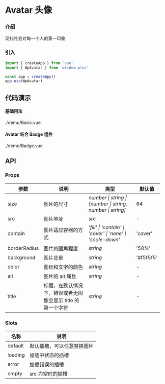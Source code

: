 # Avatar 头像

### 介绍

现代社会对每一个人的第一印象

### 引入

```js
import { createApp } from 'vue'
import { WpAvatar } from 'wisdom-plus'

const app = createApp()
app.use(WpAvatar)
```

## 代码演示

#### 基础用法

<demo-code transform>./demo/Basic.vue</demo-code>

#### Avatar 结合 Badge 组件

<demo-code transform>./demo/Badge.vue</demo-code>


## API

### Props

| 参数         | 说明                                                          | 类型                                                       | 默认值 |
| ------------ | ------------------------------------------------------------- | ---------------------------------------------------------- | ------ |
| size | 图片的尺寸                                                      | _number \| string \| [number \| string, number \| string]_ | 64      |
| src | 图片地址                                                        | _src_                                                   | -     |
| contain | 图片适应容器的方式 | _'fill' \| 'contain' \| 'cover' \| 'none' \| 'scale-down'_                                                   | 'cover'      |
| borderRadius | 图片的圆角程度 | _string_                                                   | '50%'      |
| background | 图片背景 | _string_                                                   | '#f5f5f5'      |
| color | 图标和文字的颜色 | _string_                                                   | -      |
| alt | 图片的 alt 属性 | _string_                                                   | -      |
| title | 标题，在默认情况下，错误或者无图像会显示 title 的第一个字符 | _string_ | - |

### Slots

| 名称    | 说明     |
| ------- | -------- |
| default | 默认插槽，可以任意替换图片 |
| loading | 加载中状态的插槽 |
| error | 加载错误的插槽 |
| empty | src 为空时的插槽 |